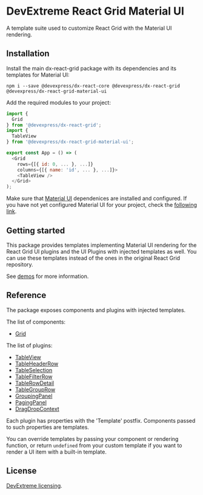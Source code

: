 # DevExtreme React Grid Material UI

A template suite used to customize React Grid with the Material UI rendering.

## Installation

Install the main dx-react-grid package with its dependencies and its templates for Material UI:

```
npm i --save @devexpress/dx-react-core @devexpress/dx-react-grid @devexpress/dx-react-grid-material-ui
```

Add the required modules to your project:

```js
import {
  Grid
} from '@devexpress/dx-react-grid';
import {
  TableView
} from '@devexpress/dx-react-grid-material-ui';

export const App = () => (
  <Grid
    rows={[{ id: 0, ... }, ...]}
    columns={[{ name: 'id', ... }, ...]}>
    <TableView />
  </Grid>
);
```

Make sure that [Material UI](https://material-ui-1dab0.firebaseapp.com/) dependenices are installed and configured. If you have not yet configured Material UI for your project, check the [following link](https://material-ui-1dab0.firebaseapp.com/getting-started/installation).

## Getting started

This package provides templates implementing Material UI rendering for the React Grid UI plugins and the UI Plugins with injected templates as well. You can use these templates instead of the ones in the original React Grid repository.

See [demos](https://devexpress.github.io/devextreme-reactive/react/grid/demos/) for more information.

## Reference

The package exposes components and plugins with injected templates.

The list of components:

- [Grid](https://devexpress.github.io/devextreme-reactive/react/grid/docs/reference/grid/)

The list of plugins:

- [TableView](https://devexpress.github.io/devextreme-reactive/react/grid/docs/reference/table-view/)
- [TableHeaderRow](https://devexpress.github.io/devextreme-reactive/react/grid/docs/reference/table-header-row/)
- [TableSelection](https://devexpress.github.io/devextreme-reactive/react/grid/docs/reference/table-selection/)
- [TableFilterRow](https://devexpress.github.io/devextreme-reactive/react/grid/docs/reference/table-filter-row/)
- [TableRowDetail](https://devexpress.github.io/devextreme-reactive/react/grid/docs/reference/table-row-detail/)
- [TableGroupRow](https://devexpress.github.io/devextreme-reactive/react/grid/docs/reference/table-group-row/)
- [GroupingPanel](https://devexpress.github.io/devextreme-reactive/react/grid/docs/reference/grouping-panel/)
- [PagingPanel](https://devexpress.github.io/devextreme-reactive/react/grid/docs/reference/paging-panel/)
- [DragDropContext](https://devexpress.github.io/devextreme-reactive/react/grid/docs/reference/drag-drop-context/)

Each plugin has properties with the 'Template' postfix. Components passed to such properties are templates.

You can override templates by passing your component or rendering function, or return `undefined` from your custom template if you want to render a UI item with a built-in template.

## License

[DevExtreme licensing](https://js.devexpress.com/licensing/).

